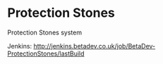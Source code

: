 Protection Stones
=================
Protection Stones system

Jenkins: <http://jenkins.betadev.co.uk/job/BetaDev-ProtectionStones/lastBuild>